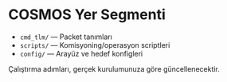 # COSMOS Yer Segmenti

- `cmd_tlm/` — Packet tanımları
- `scripts/` — Komisyoning/operasyon scriptleri
- `config/` — Arayüz ve hedef konfigleri

Çalıştırma adımları, gerçek kurulumunuza göre güncellenecektir.
